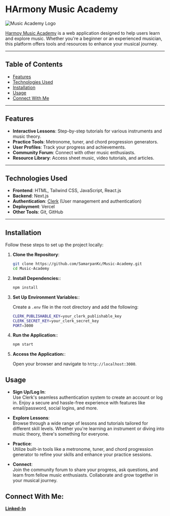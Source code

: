 # HArmony Music Academy

![Music Academy Logo](https://github.com/user-attachments/assets/14ceddbb-c700-4083-a50f-040fbee1960d)

[Harmoy Music Academy](https://harmony-music-academy-samarpankc.vercel.app/) is a web application designed to help users learn and explore music. Whether you're a beginner or an experienced musician, this platform offers tools and resources to enhance your musical journey.

---

## Table of Contents

- [Features](#features)
- [Technologies Used](#technologies-used)
- [Installation](#installation)
- [Usage](#usage)
- [Connect With Me](#connect-with-me)

---

## Features

- **Interactive Lessons**: Step-by-step tutorials for various instruments and music theory.
- **Practice Tools**: Metronome, tuner, and chord progression generators.
- **User Profiles**: Track your progress and achievements.
- **Community Forum**: Connect with other music enthusiasts.
- **Resource Library**: Access sheet music, video tutorials, and articles.

---

## Technologies Used

- **Frontend**: HTML, Tailwind CSS, JavaScript, React.js
- **Backend**:   Next.js
- **Authentication**: [Clerk](https://clerk.dev/) (User management and authentication)
- **Deployment**: Vercel
- **Other Tools**: Git, GitHub

---

## Installation

Follow these steps to set up the project locally:

1. **Clone the Repository**:
   ```bash
   git clone https://github.com/SamarpanKc/Music-Academy.git
   cd Music-Academy
   ```
2. **Install Dependencies:**:
   ```bash
   npm install
   ```
3. **Set Up Environment Variables:**:
   
   Create a `.env` file in the root directory and add the following:
   ```bash
   CLERK_PUBLISHABLE_KEY=your_clerk_publishable_key
   CLERK_SECRET_KEY=your_clerk_secret_key
   PORT=3000
   ```

4. **Run the Application:**:
   ```bash
   npm start
   ```

5. **Access the Application:**:
   
   Open your browser and navigate to `http://localhost:3000`.

## Usage

- **Sign Up/Log In**:  
  Use Clerk's seamless authentication system to create an account or log in. Enjoy a secure and hassle-free experience with features like email/password, social logins, and more.

- **Explore Lessons**:  
  Browse through a wide range of lessons and tutorials tailored for different skill levels. Whether you're learning an instrument or diving into music theory, there's something for everyone.

- **Practice**:  
  Utilize built-in tools like a metronome, tuner, and chord progression generator to refine your skills and enhance your practice sessions.

- **Connect**:  
  Join the community forum to share your progress, ask questions, and learn from fellow music enthusiasts. Collaborate and grow together in your musical journey.

## Connect With Me:
**[Linked-In](https://www.linkedin.com/in/samarpankc/)**

